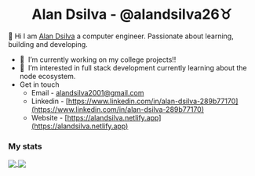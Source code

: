 <h1 align="center">Alan Dsilva - @alandsilva26♉</h1>

<!-- <img src="https://komarev.com/ghpvc/?username=alandsilva26&color=ff69b4" alt="profile views" /> -->

  👋 Hi I am [Alan Dsilva](https://alandsilva.netlify.app) a computer engineer. Passionate about learning, building and developing.
  
  - 🔭 &nbsp;I’m currently working on my college projects!!
  - 🌱 &nbsp;I’m interested in full stack development currently learning about the node ecosystem.
  - Get in touch
    * Email - [alandsilva2001@gmail.com](https://mail.google.com/mail/u/0/?view=cm&fs=1&tf=1&to=alandsilva2001@gmail.com)
    * Linkedin - [https://www.linkedin.com/in/alan-dsilva-289b77170](https://www.linkedin.com/in/alan-dsilva-289b77170)
    * Website - [https://alandsilva.netlify.app](https://alandsilva.netlify.app)
<!--
#### I can code in
![Dart](https://img.shields.io/static/v1?style=flat&label=&message=Dart&color=%2300B4AB) ![HTML](https://img.shields.io/static/v1?style=flat&label=&message=HTML&color=%23e44b23) ![JavaScript](https://img.shields.io/static/v1?style=flat&label=&message=JavaScript&color=%23f1e05a) ![PHP](https://img.shields.io/static/v1?style=flat&label=&message=PHP&color=%234F5D95) ![CSS](https://img.shields.io/static/v1?style=flat&label=&message=CSS&color=%23563d7c) ![Java](https://img.shields.io/static/v1?style=flat&label=&message=Java&color=%23b07219) ![Python](https://img.shields.io/static/v1?style=flat&label=&message=Python&color=%233572A5) ![C](https://img.shields.io/static/v1?style=flat&label=&message=C&color=%23555555)
#### Frameworks/ Libraries
![Flutter](https://img.shields.io/static/v1?style=flat&label=&message=Flutter&color=blueviolet) ![React](https://img.shields.io/static/v1?style=flat&label=&message=React&color=brightgreen) ![Django](https://img.shields.io/static/v1?style=flat&label=&message=Django&color=red) ![Sass](https://img.shields.io/static/v1?style=flat&label=&message=Sass&color=yellow) ![Bootstrap](https://img.shields.io/static/v1?style=flat&label=&message=Bootstrap&color=orange) ![Jquery](https://img.shields.io/static/v1?style=flat&label=&message=Jquery&color=green)
#### Technologies
![Docker](https://img.shields.io/static/v1?style=flat&label=&message=Docker&color=blue) ![Git](https://img.shields.io/static/v1?style=flat&label=&message=Git&color=blueviolet) ![Github%20Actions](https://img.shields.io/static/v1?style=flat&label=&message=Github%20Actions&color=brightgreen) ![Firebase](https://img.shields.io/static/v1?style=flat&label=&message=Firebase&color=red)
-->

### My stats

<a href="https://alandsilva.netlify.app?refer=githubreadme">
  <img align="center" src="https://github-readme-stats.vercel.app/api?username=alandsilva26&show_icons=true&theme=material-palenight&hide_rank=true&include_all_commits=true&hide_border=true&count_private=true" />
</a>
<a href="https://alandsilva.netlify.app?refer=githubreadmetoplanguages">
  <img align="center" src="https://github-readme-stats.vercel.app/api/top-langs/?username=alandsilva26&layout=compact&theme=material-palenight&hide_rank=false&include_all_commits=true&hide_border=true&langs_count=8" />
</a>

<!-- ### My stats

| ![Alan's GitHub stats](https://github-readme-stats.vercel.app/api?username=alandsilva26&show_icons=true&theme=buefy&hide_rank=false&include_all_commits=true&hide_border=true  ) | ![Top Langs](https://github-readme-stats.vercel.app/api/top-langs/?username=alandsilva26&layout=compact&theme=buefy&hide_rank=false&include_all_commits=true&hide_border=true&langs_count=10) |
|---|---| -->


